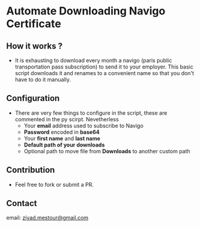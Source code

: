 # Automate Downloading Navigo Certificate

## How it works ?
* It is exhausting to download every month a navigo (paris public transportation pass subscription) to send it to your employer. This basic script downloads it and renames to a convenient name so that you don't have to do it manually.

## Configuration
* There are very few things to configure in the script, these are commented in the py scirpt. Nevetherless
	* Your **email** address used to subscribe to Navigo
	* **Password** encoded in **base64**
	* Your **first name** and **last name**
	* **Default path of your downloads**
	* Optional path to move file from **Downloads** to another custom path
	
	
## Contribution
* Feel free to fork or submit a PR.

## Contact
email: ziyad.mestour@gmail.com

